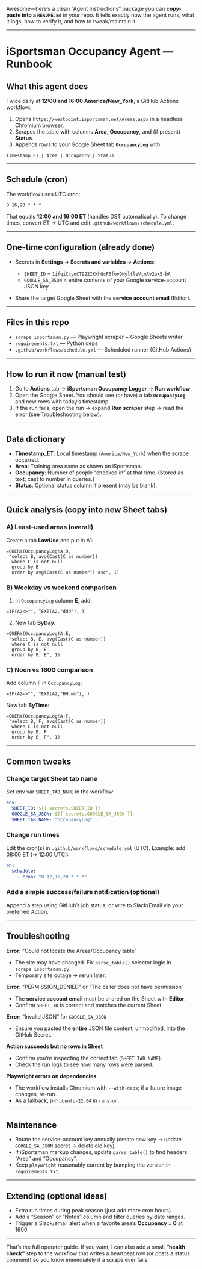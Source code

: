 Awesome—here’s a clean “Agent Instructions” package you can **copy-paste into a `README.md`** in your repo. It tells exactly how the agent runs, what it logs, how to verify it, and how to tweak/maintain it.

---

# iSportsman Occupancy Agent — Runbook

## What this agent does

Twice daily at **12:00 and 16:00 America/New\_York**, a GitHub Actions workflow:

1. Opens `https://westpoint.isportsman.net/Areas.aspx` in a headless Chromium browser.
2. Scrapes the table with columns **Area**, **Occupancy**, and (if present) **Status**.
3. Appends rows to your Google Sheet tab **`OccupancyLog`** with:

```
Timestamp_ET | Area | Occupancy | Status
```

---

## Schedule (cron)

The workflow uses UTC cron:

```
0 16,20 * * *
```

That equals **12:00 and 16:00 ET** (handles DST automatically).
To change times, convert ET → UTC and edit `.github/workflows/schedule.yml`.

---

## One-time configuration (already done)

* Secrets in **Settings → Secrets and variables → Actions**:

  * `SHEET_ID` = `1ifqiCcyoCT922IKKhQcP6fovDNyltleVtmAv2uk5-bA`
  * `GOOGLE_SA_JSON` = entire contents of your Google service-account JSON key
* Share the target Google Sheet with the **service account email** (Editor).

---

## Files in this repo

* `scrape_isportsman.py` — Playwright scraper + Google Sheets writer
* `requirements.txt` — Python deps
* `.github/workflows/schedule.yml` — Scheduled runner (GitHub Actions)

---

## How to run it now (manual test)

1. Go to **Actions** tab → **iSportsman Occupancy Logger** → **Run workflow**.
2. Open the Google Sheet. You should see (or have) a tab **`OccupancyLog`** and new rows with today’s timestamp.
3. If the run fails, open the run → expand **Run scraper** step → read the error (see Troubleshooting below).

---

## Data dictionary

* **Timestamp\_ET**: Local timestamp (`America/New_York`) when the scrape occurred.
* **Area**: Training area name as shown on iSportsman.
* **Occupancy**: Number of people “checked in” at that time. (Stored as text; cast to number in queries.)
* **Status**: Optional status column if present (may be blank).

---

## Quick analysis (copy into new Sheet tabs)

### A) Least-used areas (overall)

Create a tab **LowUse** and put in A1:

```excel
=QUERY(OccupancyLog!A:D,
 "select B, avg(Cast(C as number)) 
  where C is not null 
  group by B 
  order by avg(Cast(C as number)) asc", 1)
```

### B) Weekday vs weekend comparison

1. In `OccupancyLog` column **E**, add:

```excel
=IF(A2<>"", TEXT(A2,"ddd"), )
```

2. New tab **ByDay**:

```excel
=QUERY(OccupancyLog!A:E,
 "select B, E, avg(Cast(C as number))
  where C is not null
  group by B, E
  order by B, E", 1)
```

### C) Noon vs 1600 comparison

Add column **F** in `OccupancyLog`:

```excel
=IF(A2<>"", TEXT(A2,"HH:mm"), )
```

New tab **ByTime**:

```excel
=QUERY(OccupancyLog!A:F,
 "select B, F, avg(Cast(C as number))
  where C is not null
  group by B, F
  order by B, F", 1)
```

---

## Common tweaks

### Change target Sheet tab name

Set env var `SHEET_TAB_NAME` in the workflow:

```yaml
env:
  SHEET_ID: ${{ secrets.SHEET_ID }}
  GOOGLE_SA_JSON: ${{ secrets.GOOGLE_SA_JSON }}
  SHEET_TAB_NAME: "OccupancyLog"
```

### Change run times

Edit the cron(s) in `.github/workflows/schedule.yml` (UTC).
Example: add 08:00 ET (→ 12:00 UTC):

```yaml
on:
  schedule:
    - cron: "0 12,16,20 * * *"
```

### Add a simple success/failure notification (optional)

Append a step using GitHub’s job status, or wire to Slack/Email via your preferred Action.

---

## Troubleshooting

**Error:** “Could not locate the Areas/Occupancy table”

* The site may have changed. Fix `parse_table()` selector logic in `scrape_isportsman.py`.
* Temporary site outage → rerun later.

**Error:** “PERMISSION\_DENIED” or “The caller does not have permission”

* The **service account email** must be shared on the Sheet with **Editor**.
* Confirm `SHEET_ID` is correct and matches the current Sheet.

**Error:** “Invalid JSON” for `GOOGLE_SA_JSON`

* Ensure you pasted the **entire** JSON file content, unmodified, into the GitHub Secret.

**Action succeeds but no rows in Sheet**

* Confirm you’re inspecting the correct tab (`SHEET_TAB_NAME`).
* Check the run logs to see how many rows were parsed.

**Playwright errors on dependencies**

* The workflow installs Chromium with `--with-deps`; if a future image changes, re-run.
* As a fallback, pin `ubuntu-22.04` in `runs-on`.

---

## Maintenance

* Rotate the service-account key annually (create new key → update `GOOGLE_SA_JSON` secret → delete old key).
* If iSportsman markup changes, update `parse_table()` to find headers “Area” and “Occupancy”.
* Keep `playwright` reasonably current by bumping the version in `requirements.txt`.

---

## Extending (optional ideas)

* Extra run times during peak season (just add more cron hours).
* Add a “Season” or “Notes” column and filter queries by date ranges.
* Trigger a Slack/email alert when a favorite area’s **Occupancy = 0** at 1600.

---

That’s the full operator guide. If you want, I can also add a small **“health check”** step to the workflow that writes a heartbeat row (or posts a status comment) so you know immediately if a scrape ever fails.

